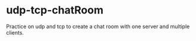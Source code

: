 # udp-tcp-chatRoom
Practice on udp and tcp to create a chat room with one server and multiple clients. 
